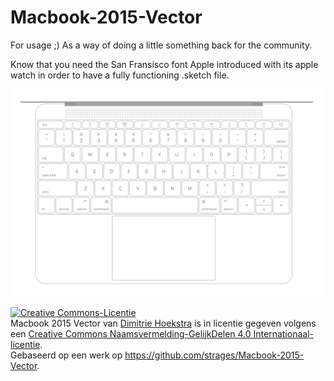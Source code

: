 # Macbook-2015-Vector
For usage ;) As a way of doing a little something back for the community. 

Know that you need the San Fransisco font Apple introduced with its apple watch in order to have a fully functioning .sketch file.

![png preview](Macbook%202015.png)

<a rel="license" href="http://creativecommons.org/licenses/by-sa/4.0/"><img alt="Creative Commons-Licentie" style="border-width:0" src="https://i.creativecommons.org/l/by-sa/4.0/88x31.png" /></a><br /><span xmlns:dct="http://purl.org/dc/terms/" href="http://purl.org/dc/dcmitype/StillImage" property="dct:title" rel="dct:type">Macbook 2015 Vector</span> van <a xmlns:cc="http://creativecommons.org/ns#" href="http://dhesign.com" property="cc:attributionName" rel="cc:attributionURL">Dimitrie Hoekstra</a> is in licentie gegeven volgens een <a rel="license" href="http://creativecommons.org/licenses/by-sa/4.0/">Creative Commons Naamsvermelding-GelijkDelen 4.0 Internationaal-licentie</a>.<br />Gebaseerd op een werk op <a xmlns:dct="http://purl.org/dc/terms/" href="https://github.com/strages/Macbook-2015-Vector" rel="dct:source">https://github.com/strages/Macbook-2015-Vector</a>.

